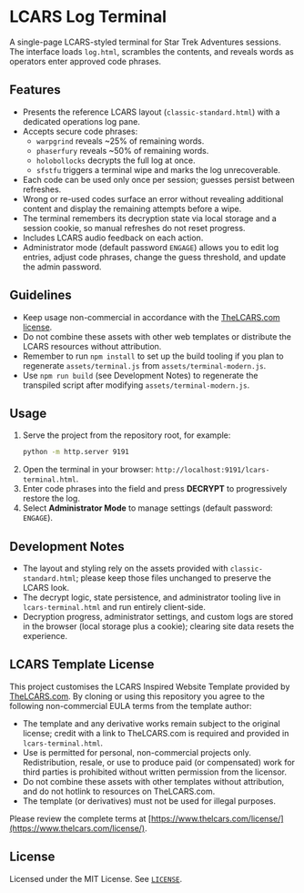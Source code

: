 # LCARS Log Terminal

A single-page LCARS-styled terminal for Star Trek Adventures sessions. The interface loads `log.html`, scrambles the contents, and reveals words as operators enter approved code phrases.

## Features

- Presents the reference LCARS layout (`classic-standard.html`) with a dedicated operations log pane.
- Accepts secure code phrases:
  - `warpgrind` reveals ~25% of remaining words.
  - `phaserfury` reveals ~50% of remaining words.
  - `holobollocks` decrypts the full log at once.
  - `sfstfu` triggers a terminal wipe and marks the log unrecoverable.
- Each code can be used only once per session; guesses persist between refreshes.
- Wrong or re-used codes surface an error without revealing additional content and display the remaining attempts before a wipe.
- The terminal remembers its decryption state via local storage and a session cookie, so manual refreshes do not reset progress.
- Includes LCARS audio feedback on each action.
- Administrator mode (default password `ENGAGE`) allows you to edit log entries, adjust code phrases, change the guess threshold, and update the admin password.
## Guidelines

- Keep usage non-commercial in accordance with the [TheLCARS.com license](https://www.thelcars.com/license/).
- Do not combine these assets with other web templates or distribute the LCARS resources without attribution.
- Remember to run `npm install` to set up the build tooling if you plan to regenerate `assets/terminal.js` from `assets/terminal-modern.js`.
- Use `npm run build` (see Development Notes) to regenerate the transpiled script after modifying `assets/terminal-modern.js`.


## Usage

1. Serve the project from the repository root, for example:
   ```bash
   python -m http.server 9191
   ```
2. Open the terminal in your browser: `http://localhost:9191/lcars-terminal.html`.
3. Enter code phrases into the field and press **DECRYPT** to progressively restore the log.
4. Select **Administrator Mode** to manage settings (default password: `ENGAGE`).

## Development Notes

- The layout and styling rely on the assets provided with `classic-standard.html`; please keep those files unchanged to preserve the LCARS look.
- The decrypt logic, state persistence, and administrator tooling live in `lcars-terminal.html` and run entirely client-side.
- Decryption progress, administrator settings, and custom logs are stored in the browser (local storage plus a cookie); clearing site data resets the experience.

## LCARS Template License

This project customises the LCARS Inspired Website Template provided by [TheLCARS.com](https://www.thelcars.com/license/). By cloning or using this repository you agree to the following non-commercial EULA terms from the template author:

- The template and any derivative works remain subject to the original license; credit with a link to TheLCARS.com is required and provided in `lcars-terminal.html`.
- Use is permitted for personal, non-commercial projects only. Redistribution, resale, or use to produce paid (or compensated) work for third parties is prohibited without written permission from the licensor.
- Do not combine these assets with other templates without attribution, and do not hotlink to resources on TheLCARS.com.
- The template (or derivatives) must not be used for illegal purposes.

Please review the complete terms at [https://www.thelcars.com/license/](https://www.thelcars.com/license/).

## License

Licensed under the MIT License. See [`LICENSE`](LICENSE).
